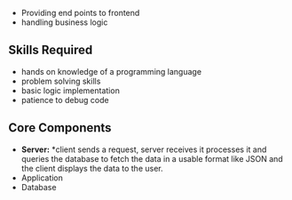 * Providing end points to frontend
* handling business logic

## Skills Required
* hands on knowledge of a programming language
* problem solving skills
* basic logic implementation
* patience to debug code

## Core Components
* **Server:** 
	*client sends a request, server receives it processes it and queries the database to fetch the data in a usable format like JSON and the client displays the data to the user.
* Application
* Database 

